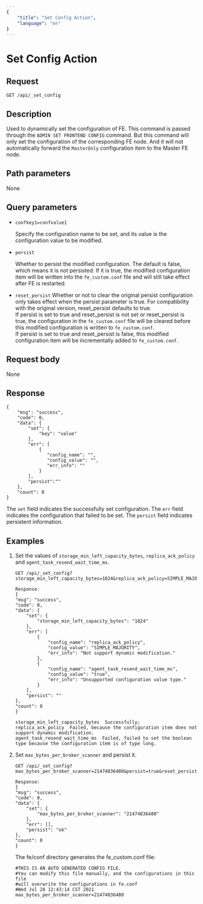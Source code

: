 ```yaml
---
{
    "title": "Set Config Action",
    "language": "en"
}
---
```


# Set Config Action

## Request

`GET /api/_set_config`

## Description

Used to dynamically set the configuration of FE. This command is passed through the `ADMIN SET FRONTEND CONFIG` command. But this command will only set the configuration of the corresponding FE node. And it will not automatically forward the `MasterOnly` configuration item to the Master FE node.
    
## Path parameters

None

## Query parameters

* `confkey1=confvalue1`

    Specify the configuration name to be set, and its value is the configuration value to be modified.
    
* `persist`

     Whether to persist the modified configuration. The default is false, which means it is not persisted. If it is true, the modified configuration item will be written into the `fe_custom.conf` file and will still take effect after FE is restarted.

* `reset_persist`
    Whether or not to clear the original persist configuration only takes effect when the persist parameter is true. For compatibility with the original version, reset_persist defaults to true.  
	If persist is set to true and reset_persist is not set or reset_persist is true, the configuration in the `fe_custom.conf` file will be cleared before this modified configuration is written to `fe_custom.conf`.  
	If persist is set to true and reset_persist is false, this modified configuration item will be incrementally added to `fe_custom.conf`.


## Request body

None

## Response

```
{
	"msg": "success",
	"code": 0,
	"data": {
		"set": {
			"key": "value"
		},
		"err": [
			{
		       "config_name": "",
		       "config_value": "",
		       "err_info": ""
		    }
		],
		"persist":""
	},
	"count": 0
}
```

The `set` field indicates the successfully set configuration. The `err` field indicates the configuration that failed to be set. The `persist` field indicates persistent information.
    
## Examples

1. Set the values of `storage_min_left_capacity_bytes`, `replica_ack_policy` and `agent_task_resend_wait_time_ms`.

    ```
    GET /api/_set_config?storage_min_left_capacity_bytes=1024&replica_ack_policy=SIMPLE_MAJORITY&agent_task_resend_wait_time_ms=true
    
    Response:
    {
    "msg": "success",
    "code": 0,
    "data": {
        "set": {
            "storage_min_left_capacity_bytes": "1024"
        },
        "err": [
            {
                "config_name": "replica_ack_policy",
                "config_value": "SIMPLE_MAJORITY",
                "err_info": "Not support dynamic modification."
            },
            {
                "config_name": "agent_task_resend_wait_time_ms",
                "config_value": "true",
                "err_info": "Unsupported configuration value type."
            }
        ],
        "persist": ""
    },
    "count": 0
    }

	storage_min_left_capacity_bytes  Successfully;    
	replica_ack_policy  Failed, because the configuration item does not support dynamic modification.  
	agent_task_resend_wait_time_ms  Failed, failed to set the boolean type because the configuration item is of type long.
    ```

2. Set `max_bytes_per_broker_scanner` and persist it.

    ```
    GET /api/_set_config?max_bytes_per_broker_scanner=21474836480&persist=true&reset_persist=false
    
    Response:
    {
    "msg": "success",
    "code": 0,
    "data": {
        "set": {
            "max_bytes_per_broker_scanner": "21474836480"
        },
        "err": [],
        "persist": "ok"
    },
    "count": 0
    }
	```

	The fe/conf directory generates the fe_custom.conf file:
	```
	#THIS IS AN AUTO GENERATED CONFIG FILE.
    #You can modify this file manually, and the configurations in this file
    #will overwrite the configurations in fe.conf
    #Wed Jul 28 12:43:14 CST 2021
    max_bytes_per_broker_scanner=21474836480
    ```